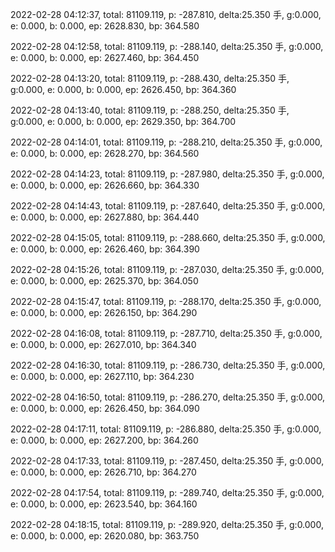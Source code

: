 2022-02-28 04:12:37, total: 81109.119, p: -287.810, delta:25.350 手, g:0.000, e: 0.000, b: 0.000, ep: 2628.830, bp: 364.580

2022-02-28 04:12:58, total: 81109.119, p: -288.140, delta:25.350 手, g:0.000, e: 0.000, b: 0.000, ep: 2627.460, bp: 364.450

2022-02-28 04:13:20, total: 81109.119, p: -288.430, delta:25.350 手, g:0.000, e: 0.000, b: 0.000, ep: 2626.450, bp: 364.360

2022-02-28 04:13:40, total: 81109.119, p: -288.250, delta:25.350 手, g:0.000, e: 0.000, b: 0.000, ep: 2629.350, bp: 364.700

2022-02-28 04:14:01, total: 81109.119, p: -288.210, delta:25.350 手, g:0.000, e: 0.000, b: 0.000, ep: 2628.270, bp: 364.560

2022-02-28 04:14:23, total: 81109.119, p: -287.980, delta:25.350 手, g:0.000, e: 0.000, b: 0.000, ep: 2626.660, bp: 364.330

2022-02-28 04:14:43, total: 81109.119, p: -287.640, delta:25.350 手, g:0.000, e: 0.000, b: 0.000, ep: 2627.880, bp: 364.440

2022-02-28 04:15:05, total: 81109.119, p: -288.660, delta:25.350 手, g:0.000, e: 0.000, b: 0.000, ep: 2626.460, bp: 364.390

2022-02-28 04:15:26, total: 81109.119, p: -287.030, delta:25.350 手, g:0.000, e: 0.000, b: 0.000, ep: 2625.370, bp: 364.050

2022-02-28 04:15:47, total: 81109.119, p: -288.170, delta:25.350 手, g:0.000, e: 0.000, b: 0.000, ep: 2626.150, bp: 364.290

2022-02-28 04:16:08, total: 81109.119, p: -287.710, delta:25.350 手, g:0.000, e: 0.000, b: 0.000, ep: 2627.010, bp: 364.340

2022-02-28 04:16:30, total: 81109.119, p: -286.730, delta:25.350 手, g:0.000, e: 0.000, b: 0.000, ep: 2627.110, bp: 364.230

2022-02-28 04:16:50, total: 81109.119, p: -286.270, delta:25.350 手, g:0.000, e: 0.000, b: 0.000, ep: 2626.450, bp: 364.090

2022-02-28 04:17:11, total: 81109.119, p: -286.880, delta:25.350 手, g:0.000, e: 0.000, b: 0.000, ep: 2627.200, bp: 364.260

2022-02-28 04:17:33, total: 81109.119, p: -287.450, delta:25.350 手, g:0.000, e: 0.000, b: 0.000, ep: 2626.710, bp: 364.270

2022-02-28 04:17:54, total: 81109.119, p: -289.740, delta:25.350 手, g:0.000, e: 0.000, b: 0.000, ep: 2623.540, bp: 364.160

2022-02-28 04:18:15, total: 81109.119, p: -289.920, delta:25.350 手, g:0.000, e: 0.000, b: 0.000, ep: 2620.080, bp: 363.750